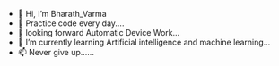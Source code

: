 - 👋 Hi, I’m Bharath_Varma
- 💞 Practice code every day.... 
- 👀 looking forward Automatic Device Work...
- 🌱 I’m currently learning Artificial intelligence and machine learning...
- 📫 Never give up......

<!---
bharath1104/bharath1104 is a ✨ special ✨ repository because its `README.md` (this file) appears on your GitHub profile.
You can click the Preview link to take a look at your changes.
--->
